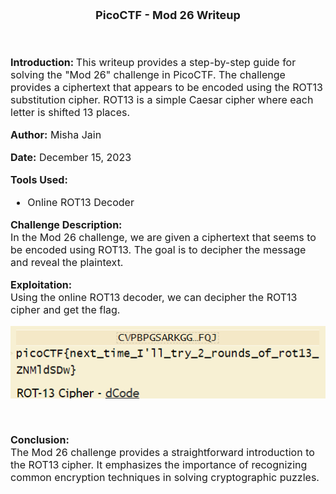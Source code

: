 <font size = '4'>
<p align = 'center'>
<b>
PicoCTF - Mod 26 Writeup 
</b>
</p>
</font>

<br>
<font size = '3'>

<b>Introduction: </b>
This writeup provides a step-by-step guide for solving the "Mod 26" challenge in PicoCTF. The challenge provides a ciphertext that appears to be encoded using the ROT13 substitution cipher. ROT13 is a simple Caesar cipher where each letter is shifted 13 places.

<b>Author:</b> Misha Jain

<b>Date:</b> December 15, 2023

<b>Tools Used:</b><br>
- Online ROT13 Decoder

<b>Challenge Description:</b><br>
In the Mod 26 challenge, we are given a ciphertext that seems to be encoded using ROT13. The goal is to decipher the message and reveal the plaintext.

<b>Exploitation:</b><br>
Using the online ROT13 decoder, we can decipher the ROT13 cipher and get the flag.<br>

<p align = 'center'>

![](<Pictures/Mod 26.png>)

</p><br>

<b>Conclusion:</b><br>
The Mod 26 challenge provides a straightforward introduction to the ROT13 cipher. It emphasizes the importance of recognizing common encryption techniques in solving cryptographic puzzles.

</font>
